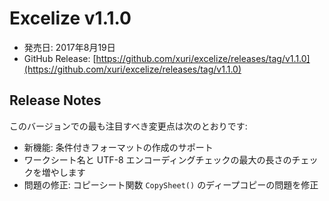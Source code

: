 # Excelize v1.1.0

* 発売日: 2017年8月19日
* GitHub Release: [https://github.com/xuri/excelize/releases/tag/v1.1.0](https://github.com/xuri/excelize/releases/tag/v1.1.0)

## Release Notes

このバージョンでの最も注目すべき変更点は次のとおりです:

* 新機能: 条件付きフォーマットの作成のサポート
* ワークシート名と UTF-8 エンコーディングチェックの最大の長さのチェックを増やします
* 問題の修正: コピーシート関数 `CopySheet()` のディープコピーの問題を修正
